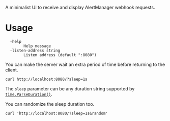 A minimalist UI to receive and display AlertManager webhook requests.

# Usage

```
  -help
        Help message
  -listen-address string
        Listen address (default ":8080")
```

You can make the server wait an extra period of time before returning to the client.

```
curl http://localhost:8080/?sleep=1s
```

The `sleep` parameter can be any duration string supported by
[`time.ParseDuration()`](https://golang.org/pkg/time/#ParseDuration).

You can randomize the sleep duration too.

```
curl 'http://localhost:8080/?sleep=1s&random'
```
